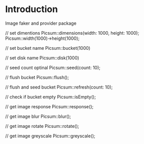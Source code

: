 # Introduction

Image faker and provider package

// set dimentions
Picsum::dimensions(width: 1000, height: 1000);
Picsum::width(1000)->height(1000);

// set bucket name
Picsum::bucket(1000)

// set disk name
Picsum::disk(1000)

// seed count optinal
Picsum::seed(count: 10);

// flush bucket
Picsum::flush();

// flush and seed bucket
Picsum::refresh(count: 10);

// check if bucket empty
Picsum::isEmpty();

// get image response
Picsum::response();

// get image blur
Picsum::blur();

// get image rotate
Picsum::rotate();

// get image greyscale
Picsum::greyscale();